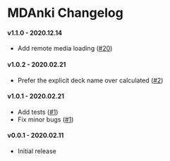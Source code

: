 # MDAnki Changelog

#### v1.1.0 - 2020.12.14
* Add remote media loading ([#20](https://github.com/ashlinchak/mdanki/pull/20))
#### v1.0.2 - 2020.02.21
* Prefer the explicit deck name over calculated ([#2](https://github.com/ashlinchak/mdanki/pull/2))

#### v1.0.1 - 2020.02.21
* Add tests ([#1](https://github.com/ashlinchak/mdanki/pull/1))
* Fix minor bugs ([#1](https://github.com/ashlinchak/mdanki/pull/1))

#### v0.0.1 - 2020.02.11
* Initial release

